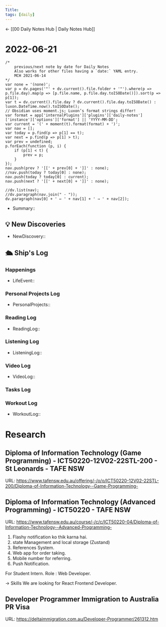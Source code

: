 ```yaml
---
Title:
tags: [daily]
---
```


<- [[00 Daily Notes Hub | Daily Notes Hub]]

# 2022-06-21
```dataviewjs
/*
    previous/next note by date for Daily Notes
    Also works for other files having a `date:` YAML entry.
    MCH 2021-06-14
*/
var none = '(none)';
var p = dv.pages('"' + dv.current().file.folder + '"').where(p => p.file.day).map(p => [p.file.name, p.file.day.toISODate()]).sort(p => p[1]);
var t = dv.current().file.day ? dv.current().file.day.toISODate() : luxon.DateTime.now().toISODate();
// Obsidian uses moment.js; Luxon’s format strings differ!
var format = app['internalPlugins']['plugins']['daily-notes']['instance']['options']['format'] || 'YYYY-MM-DD';
var current = '(' + moment(t).format(format) + ')';
var nav = [];
var today = p.find(p => p[1] == t);
var next = p.find(p => p[1] > t);
var prev = undefined;
p.forEach(function (p, i) {
    if (p[1] < t) {
        prev = p;
    }
});
nav.push(prev ? '[[' + prev[0] + ']]' : none);
//nav.push(today ? today[0] : none);
nav.push(today ? today[0] : current);
nav.push(next ? '[[' + next[0] + ']]' : none);

//dv.list(nav);
//dv.paragraph(nav.join(" · "));
dv.paragraph(nav[0] + ' ← ' + nav[1] + ' → ' + nav[2]);
```

- Summary:: 

## 💡 New Discoveries
- NewDiscovery::

## 🛳️ Ship's Log


### Happenings
- LifeEvent:: 

### Personal Projects Log
- PersonalProjects::

### Reading Log
- ReadingLog:: 

### Listening Log
- ListeningLog::

### Video Log
- VideoLog::

### Tasks Log


### Workout Log
- WorkoutLog::

# Research
## Diploma of Information Technology (Game Programming) - ICT50220-12V02-22STL-200 - St Leonards - TAFE NSW
URL: https://www.tafensw.edu.au/offering/-/o/o/ICT50220-12V02-22STL-200/Diploma-of-Information-Technology--Game-Programming-
## Diploma of Information Technology (Advanced Programming) - ICT50220 - TAFE NSW
URL: https://www.tafensw.edu.au/course/-/c/c/ICT50220-04/Diploma-of-Information-Technology--Advanced-Programming-


1. Flashy notification ko thik karna hai.
2. state Management and local storage (Zustand)
3. References System.
4. Web app for order taking.
5. Mobile number for referring.
6. Push Notification.


For Student Intern.
Role : Web Developer.

-> Skills We are looking for 
React Frontend Developer.
## Developer Programmer Immigration to Australia PR Visa
URL: https://deltaimmigration.com.au/Developer-Programmer/261312.htm
